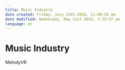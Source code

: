 ```yaml
---
title: Music Industry
date created: Friday, July 13th 2018, 11:06:35 am
date modified: Wednesday, May 21st 2025, 3:24:57 pm
language: en
---
```


# Music Industry

MelodyVR
